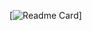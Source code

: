 [![Readme Card](https://github-readme-stats.vercel.app/api/pin/?username=asleep-cult&repo=asleep-cult)]
